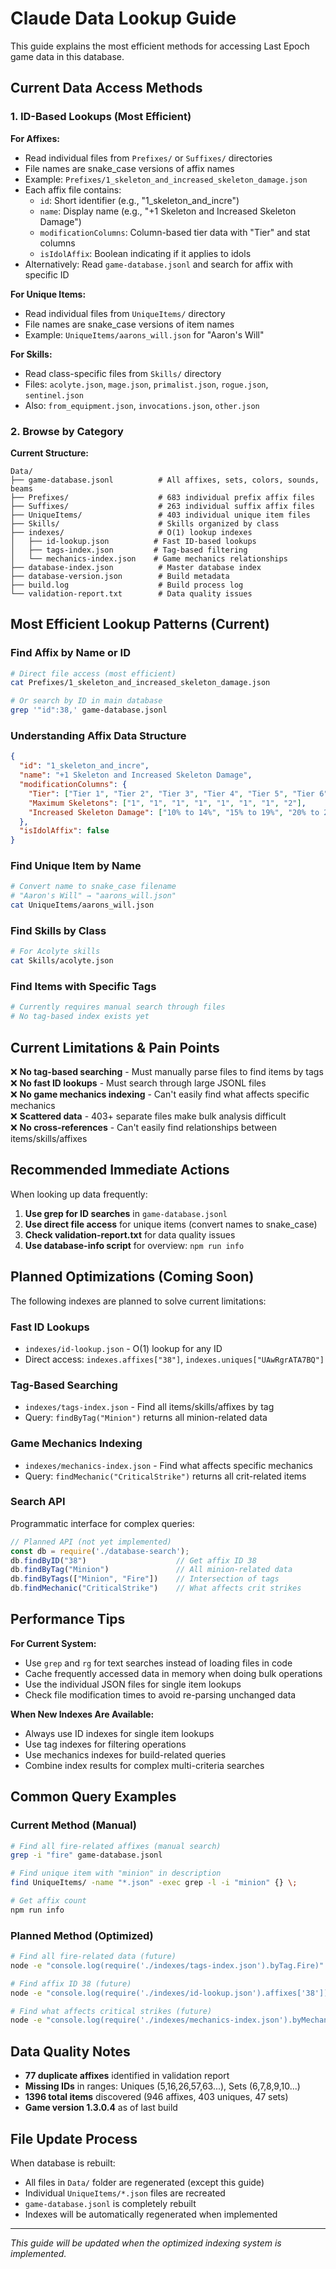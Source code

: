# Claude Data Lookup Guide

This guide explains the most efficient methods for accessing Last Epoch game data in this database.

## Current Data Access Methods

### 1. ID-Based Lookups (Most Efficient)

**For Affixes:**
- Read individual files from `Prefixes/` or `Suffixes/` directories
- File names are snake_case versions of affix names  
- Example: `Prefixes/1_skeleton_and_increased_skeleton_damage.json`
- Each affix file contains:
  - `id`: Short identifier (e.g., "1_skeleton_and_incre")
  - `name`: Display name (e.g., "+1 Skeleton and Increased Skeleton Damage")  
  - `modificationColumns`: Column-based tier data with "Tier" and stat columns
  - `isIdolAffix`: Boolean indicating if it applies to idols
- Alternatively: Read `game-database.jsonl` and search for affix with specific ID

**For Unique Items:**
- Read individual files from `UniqueItems/` directory
- File names are snake_case versions of item names
- Example: `UniqueItems/aarons_will.json` for "Aaron's Will"

**For Skills:**
- Read class-specific files from `Skills/` directory
- Files: `acolyte.json`, `mage.json`, `primalist.json`, `rogue.json`, `sentinel.json`
- Also: `from_equipment.json`, `invocations.json`, `other.json`

### 2. Browse by Category

**Current Structure:**
```
Data/
├── game-database.jsonl          # All affixes, sets, colors, sounds, beams
├── Prefixes/                    # 683 individual prefix affix files
├── Suffixes/                    # 263 individual suffix affix files  
├── UniqueItems/                 # 403 individual unique item files
├── Skills/                      # Skills organized by class
├── indexes/                     # O(1) lookup indexes
│   ├── id-lookup.json          # Fast ID-based lookups
│   ├── tags-index.json         # Tag-based filtering
│   └── mechanics-index.json    # Game mechanics relationships
├── database-index.json          # Master database index
├── database-version.json        # Build metadata
├── build.log                    # Build process log
└── validation-report.txt        # Data quality issues
```

## Most Efficient Lookup Patterns (Current)

### Find Affix by Name or ID
```bash
# Direct file access (most efficient)
cat Prefixes/1_skeleton_and_increased_skeleton_damage.json

# Or search by ID in main database  
grep '"id":38,' game-database.jsonl
```

### Understanding Affix Data Structure
```json
{
  "id": "1_skeleton_and_incre",
  "name": "+1 Skeleton and Increased Skeleton Damage",
  "modificationColumns": {
    "Tier": ["Tier 1", "Tier 2", "Tier 3", "Tier 4", "Tier 5", "Tier 6", "Tier 7", "Tier 8"],
    "Maximum Skeletons": ["1", "1", "1", "1", "1", "1", "1", "2"], 
    "Increased Skeleton Damage": ["10% to 14%", "15% to 19%", "20% to 24%", "25% to 29%", "30% to 50%", "75% to 90%", "91% to 120%", "192% to 240%"]
  },
  "isIdolAffix": false
}
```

### Find Unique Item by Name
```bash
# Convert name to snake_case filename
# "Aaron's Will" → "aarons_will.json"
cat UniqueItems/aarons_will.json
```

### Find Skills by Class
```bash
# For Acolyte skills
cat Skills/acolyte.json
```

### Find Items with Specific Tags
```bash
# Currently requires manual search through files
# No tag-based index exists yet
```

## Current Limitations & Pain Points

❌ **No tag-based searching** - Must manually parse files to find items by tags  
❌ **No fast ID lookups** - Must search through large JSONL files  
❌ **No game mechanics indexing** - Can't easily find what affects specific mechanics  
❌ **Scattered data** - 403+ separate files make bulk analysis difficult  
❌ **No cross-references** - Can't easily find relationships between items/skills/affixes  

## Recommended Immediate Actions

When looking up data frequently:

1. **Use grep for ID searches** in `game-database.jsonl`
2. **Use direct file access** for unique items (convert names to snake_case)
3. **Check validation-report.txt** for data quality issues
4. **Use database-info script** for overview: `npm run info`

## Planned Optimizations (Coming Soon)

The following indexes are planned to solve current limitations:

### Fast ID Lookups
- `indexes/id-lookup.json` - O(1) lookup for any ID
- Direct access: `indexes.affixes["38"]`, `indexes.uniques["UAwRgrATA7BQ"]`

### Tag-Based Searching  
- `indexes/tags-index.json` - Find all items/skills/affixes by tag
- Query: `findByTag("Minion")` returns all minion-related data

### Game Mechanics Indexing
- `indexes/mechanics-index.json` - Find what affects specific mechanics
- Query: `findMechanic("CriticalStrike")` returns all crit-related items

### Search API
Programmatic interface for complex queries:
```javascript
// Planned API (not yet implemented)
const db = require('./database-search');
db.findByID("38")                    // Get affix ID 38
db.findByTag("Minion")               // All minion-related data  
db.findByTags(["Minion", "Fire"])    // Intersection of tags
db.findMechanic("CriticalStrike")    // What affects crit strikes
```

## Performance Tips

**For Current System:**
- Use `grep` and `rg` for text searches instead of loading files in code
- Cache frequently accessed data in memory when doing bulk operations
- Use the individual JSON files for single item lookups
- Check file modification times to avoid re-parsing unchanged data

**When New Indexes Are Available:**
- Always use ID indexes for single item lookups
- Use tag indexes for filtering operations  
- Use mechanics indexes for build-related queries
- Combine index results for complex multi-criteria searches

## Common Query Examples

### Current Method (Manual)
```bash
# Find all fire-related affixes (manual search)
grep -i "fire" game-database.jsonl

# Find unique item with "minion" in description  
find UniqueItems/ -name "*.json" -exec grep -l -i "minion" {} \;

# Get affix count
npm run info
```

### Planned Method (Optimized)
```bash
# Find all fire-related data (future)
node -e "console.log(require('./indexes/tags-index.json').byTag.Fire)"

# Find affix ID 38 (future)
node -e "console.log(require('./indexes/id-lookup.json').affixes['38'])"

# Find what affects critical strikes (future)  
node -e "console.log(require('./indexes/mechanics-index.json').byMechanic.CriticalStrike)"
```

## Data Quality Notes

- **77 duplicate affixes** identified in validation report
- **Missing IDs** in ranges: Uniques (5,16,26,57,63...), Sets (6,7,8,9,10...)
- **1396 total items** discovered (946 affixes, 403 uniques, 47 sets)
- **Game version 1.3.0.4** as of last build

## File Update Process

When database is rebuilt:
- All files in `Data/` folder are regenerated (except this guide)
- Individual `UniqueItems/*.json` files are recreated
- `game-database.jsonl` is completely rebuilt
- Indexes will be automatically regenerated when implemented

---

*This guide will be updated when the optimized indexing system is implemented.*